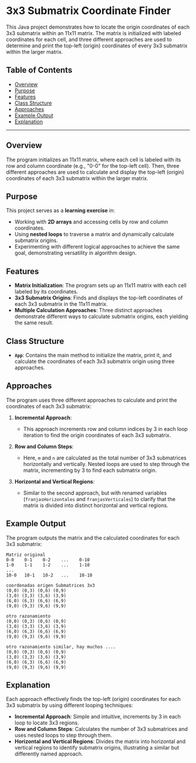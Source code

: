 # 3x3 Submatrix Coordinate Finder

This Java project demonstrates how to locate the origin coordinates of each 3x3 submatrix within an 11x11 matrix. The matrix is initialized with labeled coordinates for each cell, and three different approaches are used to determine and print the top-left (origin) coordinates of every 3x3 submatrix within the larger matrix.

## Table of Contents

- [Overview](#overview)
- [Purpose](#purpose)
- [Features](#features)
- [Class Structure](#class-structure)
- [Approaches](#approaches)
- [Example Output](#example-output)
- [Explanation](#explanation)

---

## Overview

The program initializes an 11x11 matrix, where each cell is labeled with its row and column coordinate (e.g., "0-0" for the top-left cell). Then, three different approaches are used to calculate and display the top-left (origin) coordinates of each 3x3 submatrix within the larger matrix.

## Purpose

This project serves as a **learning exercise** in:
- Working with **2D arrays** and accessing cells by row and column coordinates.
- Using **nested loops** to traverse a matrix and dynamically calculate submatrix origins.
- Experimenting with different logical approaches to achieve the same goal, demonstrating versatility in algorithm design.

## Features

- **Matrix Initialization**: The program sets up an 11x11 matrix with each cell labeled by its coordinates.
- **3x3 Submatrix Origins**: Finds and displays the top-left coordinates of each 3x3 submatrix in the 11x11 matrix.
- **Multiple Calculation Approaches**: Three distinct approaches demonstrate different ways to calculate submatrix origins, each yielding the same result.

## Class Structure

- **`App`**: Contains the main method to initialize the matrix, print it, and calculate the coordinates of each 3x3 submatrix origin using three approaches.

## Approaches

The program uses three different approaches to calculate and print the coordinates of each 3x3 submatrix:

1. **Incremental Approach**: 
   - This approach increments row and column indices by 3 in each loop iteration to find the origin coordinates of each 3x3 submatrix.

2. **Row and Column Steps**:
   - Here, `m` and `n` are calculated as the total number of 3x3 submatrices horizontally and vertically. Nested loops are used to step through the matrix, incrementing by 3 to find each submatrix origin.

3. **Horizontal and Vertical Regions**:
   - Similar to the second approach, but with renamed variables (`franjasHorizontales` and `franjasVerticales`) to clarify that the matrix is divided into distinct horizontal and vertical regions.

## Example Output

The program outputs the matrix and the calculated coordinates for each 3x3 submatrix:

```plaintext
Matriz original
0-0    0-1    0-2    ...    0-10
1-0    1-1    1-2    ...    1-10
...
10-0   10-1   10-2   ...    10-10

coordenadas origen Submatrices 3x3
(0,0) (0,3) (0,6) (0,9)
(3,0) (3,3) (3,6) (3,9)
(6,0) (6,3) (6,6) (6,9)
(9,0) (9,3) (9,6) (9,9)

otro razonamiento
(0,0) (0,3) (0,6) (0,9)
(3,0) (3,3) (3,6) (3,9)
(6,0) (6,3) (6,6) (6,9)
(9,0) (9,3) (9,6) (9,9)

otro razonamiento similar, hay muchos ....
(0,0) (0,3) (0,6) (0,9)
(3,0) (3,3) (3,6) (3,9)
(6,0) (6,3) (6,6) (6,9)
(9,0) (9,3) (9,6) (9,9)
```

## Explanation

Each approach effectively finds the top-left (origin) coordinates for each 3x3 submatrix by using different looping techniques:
- **Incremental Approach**: Simple and intuitive, increments by 3 in each loop to locate 3x3 regions.
- **Row and Column Steps**: Calculates the number of 3x3 submatrices and uses nested loops to step through them.
- **Horizontal and Vertical Regions**: Divides the matrix into horizontal and vertical regions to identify submatrix origins, illustrating a similar but differently named approach.